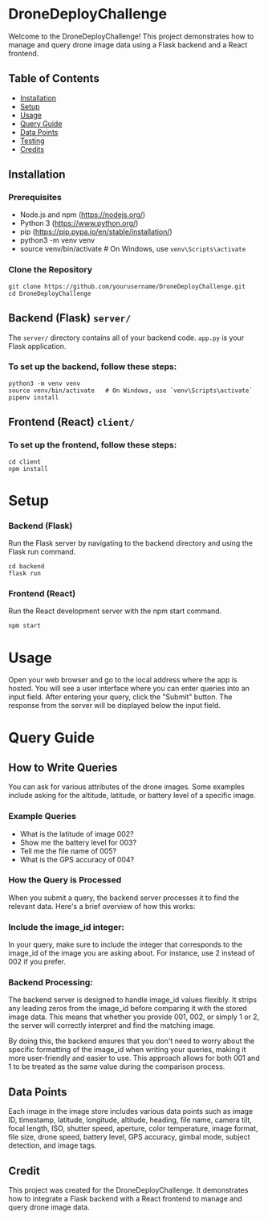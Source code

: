 # DroneDeployChallenge

Welcome to the DroneDeployChallenge! This project demonstrates how to manage and query drone image data using a Flask backend and a React frontend.

## Table of Contents
- [Installation](#installation)
- [Setup](#setup)
- [Usage](#usage)
- [Query Guide](#query-guide)
- [Data Points](#data-points)
- [Testing](#testing)
- [Credits](#credits)

## Installation

### Prerequisites
- Node.js and npm (https://nodejs.org/)
- Python 3 (https://www.python.org/)
- pip (https://pip.pypa.io/en/stable/installation/)
- python3 -m venv venv
- source venv/bin/activate   # On Windows, use `venv\Scripts\activate`


### Clone the Repository
```console
git clone https://github.com/yourusername/DroneDeployChallenge.git
cd DroneDeployChallenge
```

## Backend (Flask) `server/`

The `server/` directory contains all of your backend code.
`app.py` is your Flask application.

### To set up the backend, follow these steps:

```console
python3 -m venv venv
source venv/bin/activate   # On Windows, use `venv\Scripts\activate`
pipenv install
```

## Frontend (React) `client/`

### To set up the frontend, follow these steps:

```console
cd client
npm install
```

# Setup

### Backend (Flask)
Run the Flask server by navigating to the backend directory and using the Flask run command.
```console
cd backend
flask run
```

### Frontend (React)
Run the React development server with the npm start command.
```console
npm start
```

# Usage
Open your web browser and go to the local address where the app is hosted. You will see a user interface where you can enter queries into an input field. After entering your query, click the "Submit" button. The response from the server will be displayed below the input field.

# Query Guide

## How to Write Queries
You can ask for various attributes of the drone images. Some examples include asking for the altitude, latitude, or battery level of a specific image.

### Example Queries
- What is the latitude of image 002?
- Show me the battery level for 003?
- Tell me the file name of 005?
- What is the GPS accuracy of 004?

### How the Query is Processed
When you submit a query, the backend server processes it to find the relevant data. Here's a brief overview of how this works:

### Include the image_id integer: 
In your query, make sure to include the integer that corresponds to the image_id of the image you are asking about. For instance, use 2 instead of 002 if you prefer.

### Backend Processing: 
The backend server is designed to handle image_id values flexibly. It strips any leading zeros from the image_id before comparing it with the stored image data. This means that whether you provide 001, 002, or simply 1 or 2, the server will correctly interpret and find the matching image.

By doing this, the backend ensures that you don't need to worry about the specific formatting of the image_id when writing your queries, making it more user-friendly and easier to use. This approach allows for both 001 and 1 to be treated as the same value during the comparison process.

## Data Points
Each image in the image store includes various data points such as image ID, timestamp, latitude, longitude, altitude, heading, file name, camera tilt, focal length, ISO, shutter speed, aperture, color temperature, image format, file size, drone speed, battery level, GPS accuracy, gimbal mode, subject detection, and image tags.

## Credit
This project was created for the DroneDeployChallenge. It demonstrates how to integrate a Flask backend with a React frontend to manage and query drone image data.


